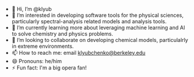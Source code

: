 - 👋 Hi, I’m @klyub
- 👀 I’m interested in developing software tools for the physical sciences, particularly spectral-analysis related models and analysis tools.
- 🌱 I’m currently learning more about leveraging machine learning and AI to solve chemistry and physics problems.
- 💞️ I’m looking to collaborate on developing chemical models, particulalrly in extreme environments.
- 📫 How to reach me: email klyubchenko@berkeley.edu
- 😄 Pronouns: he/him
- ⚡ Fun fact: I'm a big opera fan! 

<!---
klyub/klyub is a ✨ special ✨ repository because its `README.md` (this file) appears on your GitHub profile.
You can click the Preview link to take a look at your changes.
--->
